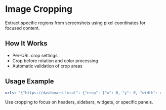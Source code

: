 # Image Cropping

Extract specific regions from screenshots using pixel coordinates for focused content.

## How It Works
- Per-URL crop settings
- Crop before rotation and color processing
- Automatic validation of crop areas

## Usage Example
```yaml
urls: '{"https://dashboard.local": {"crop": {"x": 0, "y": 0, "width": 400, "height": 300}}}'
```

Use cropping to focus on headers, sidebars, widgets, or specific panels. 